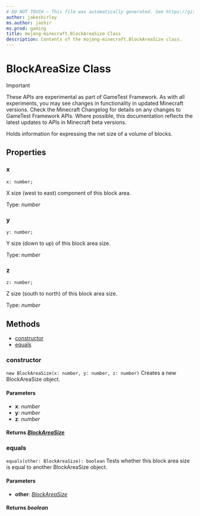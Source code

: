 ```yaml
---
# DO NOT TOUCH — This file was automatically generated. See https://github.com/Mojang/MinecraftApiDocsGenerator to modify descriptions, examples, etc.
author: jakeshirley
ms.author: jashir
ms.prod: gaming
title: mojang-minecraft.BlockAreaSize Class
description: Contents of the mojang-minecraft.BlockAreaSize class.
---
```

# BlockAreaSize Class
>[!IMPORTANT]
>These APIs are experimental as part of GameTest Framework. As with all experiments, you may see changes in functionality in updated Minecraft versions. Check the Minecraft Changelog for details on any changes to GameTest Framework APIs. Where possible, this documentation reflects the latest updates to APIs in Minecraft beta versions.

Holds information for expressing the net size of a volume of blocks.

## Properties

### **x**
`x: number;`

X size (west to east) component of this block area.

Type: *number*

### **y**
`y: number;`

Y size (down to up) of this block area size.

Type: *number*

### **z**
`z: number;`

Z size (south to north) of this block area size.

Type: *number*

## Methods
- [constructor](#constructor)
- [equals](#equals)

### **constructor**
`
new BlockAreaSize(x: number, y: number, z: number)
`
Creates a new BlockAreaSize object.

#### **Parameters**
- **x**: *number*
- **y**: *number*
- **z**: *number*

#### **Returns** [*BlockAreaSize*](BlockAreaSize.md)

### **equals**
`
equals(other: BlockAreaSize): boolean
`
Tests whether this block area size is equal to another BlockAreaSize object.

#### **Parameters**
- **other**: [*BlockAreaSize*](BlockAreaSize.md)

#### **Returns** *boolean*

